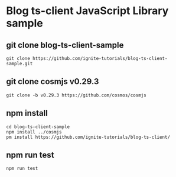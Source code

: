 # Blog ts-client JavaScript Library sample

## git clone blog-ts-client-sample
`git clone https://github.com/ignite-tutorials/blog-ts-client-sample.git`

## git clone cosmjs v0.29.3
`git clone -b v0.29.3 https://github.com/cosmos/cosmjs`

## npm install
```
cd blog-ts-client-sample 
npm install ../cosmjs
pm install https://github.com/ignite-tutorials/blog-ts-client/
```

## npm run test
`npm run test`
